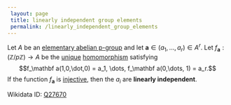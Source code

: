```yaml
---
 layout: page
 title: linearly independent group elements
 permalink: /linearly_independent_group_elements
---
```

Let $A$ be an [elementary abelian p-group](https://defsmath.github.io/DefsMath/elementary_abelian_p-group) and let $\mathbf a\in(a_1,\dots,a_r)\in A^r$. Let $f_\mathbf a:(\mathbb Z/p\mathbb Z)\to A$ be the [unique](https://defsmath.github.io/DefsMath/classifications_of_group_homomorphisms_Z_mod_nZ_to_G) [homomorphism](https://defsmath.github.io/DefsMath/group_homomorphism) satisfying $$f_\mathbf a(1,0,\dot,0) = a_1, \dots, f_\mathbf a(0,\dots, 1) = a_r.$$ If the function $f_\mathbf a$ is [injective](https://defsmath.github.io/DefsMath/injective), then the $a_i$ are **linearly independent**.

Wikidata ID: [Q27670](https://www.wikidata.org/wiki/Q27670)